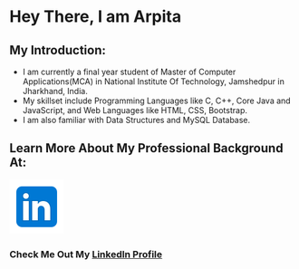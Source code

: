 # Hey There, I am Arpita

## My Introduction:
- I am currently a final year student of Master of Computer Applications(MCA) in National Institute Of Technology, Jamshedpur in Jharkhand, India.
- My skillset include Programming Languages like C, C++, Core Java and JavaScript, and Web Languages like HTML, CSS, Bootstrap.
- I am also familiar with Data Structures and MySQL Database.

## Learn More About My Professional Background At:
![LinkedIn Icon](https://github.com/AG271872/AG271872/blob/master/linkedin.png)
### Check Me Out My [LinkedIn Profile](https://www.linkedin.com/in/arpita-gupta-3b3852196)

